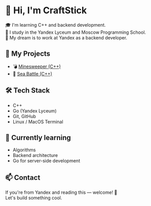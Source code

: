# 👋 Hi, I'm CraftStick

🎓 I'm learning C++ and backend development.  
🧠 I study in the Yandex Lyceum and Moscow Programming School.  
💼 My dream is to work at Yandex as a backend developer.

## 🚀 My Projects

- 💣 [Minesweeper (C++)](https://github.com/CraftStick/Minesweeper-cpp)
- 🚢 [Sea Battle (C++)](https://github.com/CraftStick/sea-battle-cpp)

## 🛠 Tech Stack

- C++
- Go (Yandex Lyceum)
- Git, GitHub
- Linux / MacOS Terminal

## 🌱 Currently learning

- Algorithms
- Backend architecture
- Go for server-side development

## 📫 Contact

If you're from Yandex and reading this — welcome! 🙌  
Let's build something cool.
